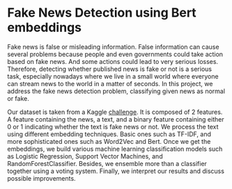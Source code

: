# Fake News Detection using Bert embeddings 

Fake news is false or misleading information. False information can cause several problems because people and even governments could take action based on fake news. And some actions could lead to very serious losses. Therefore, detecting whether published news is fake or not is a serious task, especially nowadays where we live in a small world where everyone can stream news to the world in a matter of seconds. In this project, we address the fake news detection problem, classifying given news as normal or fake.

Our dataset is taken from a Kaggle [challenge](https://www.kaggle.com/c/fakenewskdd2020/overview). It is composed of 2 features. A feature containing the news, a text, and a binary feature containing either 0 or 1 indicating whether the text is fake news or not. We process the text using different embedding techniques. Basic ones such as TF-IDF, and more sophisticated ones such as Word2Vec and Bert. Once we get the embeddings, we build various machine learning classification models such as Logistic Regression, Support Vector Machines, and RandomForestClassifier. Besides, we ensemble more than a classifier together using a voting system. Finally, we interpret our results and discuss possible improvements. 

